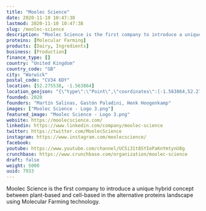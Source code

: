 ```yaml
---
title: "Moolec Science"
date: 2020-11-10 10:47:38
lastmod: 2020-11-10 10:47:38
slug: /moolec-science
description: "Moolec Science is the first company to introduce a unique hybrid concept between plant-based and cell-based in the alternative proteins landscape using Molecular Farming technology."
proteins: [Molecular Farming]
products: [Dairy, Ingredients]
business: [Production]
finance_type: []
country: "United Kingdom"
country_code: "GB"
city: "Warwick"
postal_code: "CV34 6DY"
location: [52.275538, -1.563864]
location_geojson: "{\"type\":\"Point\",\"coordinates\":[-1.563864,52.275538]}"
founded: 2020
founders: "Martín Salinas, Gastón Paladini, Henk Hoogenkamp"
images: ["Moolec Science - Logo 3.png"]
featured_image: "Moolec Science - Logo 3.png"
website: https://moolecscience.com/
linkedin: https://www.linkedin.com/company/moolec-science
twitter: https://twitter.com/MoolecScience
instagram: https://www.instagram.com/moolecscience/
facebook: 
youtube: https://www.youtube.com/channel/UC5i31t8SYIePaKnYmtynU8g
crunchbase: https://www.crunchbase.com/organization/moolec-science
draft: false
weight: 5000
uuid: 7933
---
```

Moolec Science is the first company to introduce a unique hybrid concept between plant-based and cell-based in the alternative proteins landscape using Molecular Farming technology.
